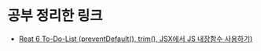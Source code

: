 # 공부 정리한 링크
<ul>
<li><a href="https://waraliyo.tistory.com/216">Reat 6 To-Do-List (preventDefault(), trim(), JSX에서 JS 내장함수 사용하기)</a></li>
</ul>

